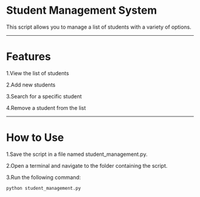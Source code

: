 # **Student Management System**

This script allows you to manage a list of students with a variety of options.

---

# **Features**

1.View the list of students

2.Add new students

3.Search for a specific student

4.Remove a student from the list

---


# **How to Use**

1.Save the script in a file named student_management.py.

2.Open a terminal and navigate to the folder containing the script.

3.Run the following command:
```bash
python student_management.py
```
